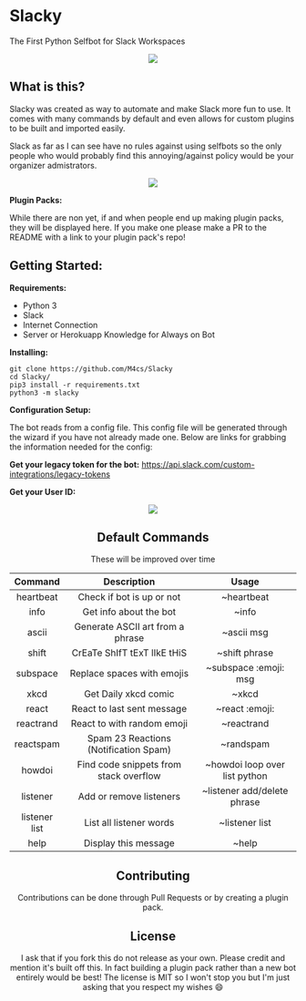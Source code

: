 # Slacky
The First Python Selfbot for Slack Workspaces

<p align="center">
  <center><img src="https://github.com/M4cs/Slacky/blob/master/banner.png"></center>
</p>

## What is this?

Slacky was created as way to automate and make Slack more fun to use. It comes with many commands by default and even allows for custom plugins to be built and imported easily.

Slack as far as I can see have no rules against using selfbots so the only people who would probably find this annoying/against policy would be your organizer admistrators.

<p align="center">
  <center><img src="https://github.com/M4cs/Slacky/blob/master/example.gif"></center>
</p>

**Plugin Packs:**

While there are non yet, if and when people end up making plugin packs, they will be displayed here. If you make one please make a PR to the README with a link to your plugin pack's repo!

## Getting Started:

**Requirements:**
- Python 3
- Slack
- Internet Connection
- Server or Herokuapp Knowledge for Always on Bot

**Installing:**

```
git clone https://github.com/M4cs/Slacky
cd Slacky/
pip3 install -r requirements.txt
python3 -m slacky
```

**Configuration Setup:**

The bot reads from a config file. This config file will be generated through the wizard if you have not already made one. Below are links for grabbing the information needed for the config:

**Get your legacy token for the bot:** https://api.slack.com/custom-integrations/legacy-tokens

**Get your User ID:** 

<p align="center">
  <center><img src="https://help.workast.com/hc/article_attachments/360042136214/Slack_member_ID.gif" />
</p>

## Default Commands

These will be improved over time

| Command   | Description                            | Usage                         |
| :--: | :--: | :--: |
| heartbeat | Check if bot is up or not              | ~heartbeat                    |
| info      | Get info about the bot                 | ~info                         |
| ascii     | Generate ASCII art from a phrase       | ~ascii msg |
| shift     | CrEaTe ShIfT tExT lIkE tHiS            | ~shift phrase               |
| subspace  | Replace spaces with emojis             | ~subspace :emoji: msg       |
| xkcd      | Get Daily xkcd comic                   | ~xkcd                         |
| react     | React to last sent message             | ~react :emoji:                |
| reactrand | React to with random emoji             | ~reactrand                    |
| reactspam | Spam 23 Reactions (Notification Spam)  | ~randspam                     |
| howdoi    | Find code snippets from stack overflow | ~howdoi loop over list python |
| listener      | Add or remove listeners                | ~listener add/delete phrase |
| listener list | List all listener words                | ~listener list                  |
| help      | Display this message                   | ~help                         |

## Contributing

Contributions can be done through Pull Requests or by creating a plugin pack.

## License

I ask that if you fork this do not release as your own. Please credit and mention it's built off this. In fact building a plugin pack rather than a new bot entirely would be best! The license is MIT so I won't stop you but I'm just asking that you respect my wishes :smile: